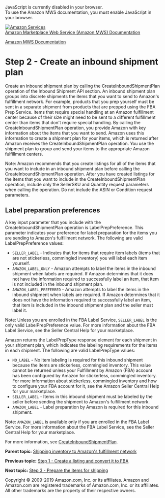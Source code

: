 <div id="MWSDX_noscript">

JavaScript is currently disabled in your browser.  
To use the Amazon MWS documentation, you must enable JavaScript in your
browser.

</div>

<div id="MWSDX_divtop">

[![Amazon
Services](https://images-na.ssl-images-amazon.com/images/G/08/mwsportal/fr_FR/amazonservices.gif "Amazon Services")](http://services.amazon.fr)  
<span id="MWSDX_titlebar">[Amazon Marketplace Web Service (Amazon MWS)
Documentation](https://developer.amazonservices.fr/gp/mws/docs.html)</span>

</div>

<div id="MWSDX_divbottom">

<div id="MWSDX_divleft">

<div id="MWSDX_toc">

</div>

</div>

<div id="MWSDX_divright">

<div id="MWSDX_content">

<span id="MWSDX_breadcrumbs">[Amazon MWS
Documentation](https://developer.amazonservices.fr/gp/mws/docs.html)</span>

Step 2 - Create an inbound shipment plan
========================================

<div class="body conbody">

Create an inbound shipment plan by calling the <span
class="keyword apiname">CreateInboundShipmentPlan</span> operation of
the Inbound Shipment API section. An inbound shipment plan groups into
discrete shipments the items that you want to send to <span
class="ph">Amazon's fulfillment network</span>. For example, products
that you prep yourself must be sent in a separate shipment from products
that are prepped using the FBA Prep Service. Items that require special
handling at an <span class="ph">Amazon fulfillment center</span> because
of their size might need to be sent to a different fulfillment center
than items that don't require special handling. By calling the <span
class="keyword apiname">CreateInboundShipmentPlan</span> operation, you
provide Amazon with key information about the items that you want to
send. Amazon uses this information to create a shipment plan for your
items, which is returned after Amazon receives the <span
class="keyword apiname">CreateInboundShipmentPlan</span> operation. You
use the shipment plan to group and send your items to the appropriate
<span class="ph">Amazon fulfillment center</span>s.

<div class="note note">

<span class="notetitle">Note:</span> <span class="ph">Amazon recommends
that you create listings for all of the items that you want to include
in an inbound shipment plan before calling the <span
class="keyword apiname">CreateInboundShipmentPlan</span> operation.
After you have created listings for the items that you want to include
in the <span class="keyword apiname">CreateInboundShipmentPlan</span>
operation, include only the <span
class="keyword parmname">SellerSKU</span> and <span
class="keyword parmname">Quantity</span> request parameters when calling
the operation. Do not include the <span
class="keyword parmname">ASIN</span> or <span
class="keyword parmname">Condition</span> request parameters.</span>

</div>

<div class="section">

Label preparation preferences
-----------------------------

A key input parameter that you include with the <span
class="keyword apiname">CreateInboundShipmentPlan</span> operation is
<span class="keyword parmname">LabelPrepPreference</span>. This
parameter indicates your preference for label preparation for the items
you are sending to <span class="ph">Amazon's fulfillment network</span>.
The following are valid <span
class="keyword parmname">LabelPrepPreference</span> values:

-   `SELLER_LABEL` - Indicates that for items that require item labels
    (items that are not stickerless, commingled inventory) you will
    label each item yourself.
-   `AMAZON_LABEL_ONLY` - Amazon attempts to label the items in the
    inbound shipment when labels are required. If Amazon determines that
    it does not have the information required to successfully label an
    item, that item is not included in the inbound shipment plan.
-   `AMAZON_LABEL_PREFERRED` - Amazon attempts to label the items in the
    inbound shipment when labels are required. If Amazon determines that
    it does not have the information required to successfully label an
    item, that item is included in the inbound shipment plan and the
    seller must label it.

<div class="note note">

<span class="notetitle">Note:</span> Unless you are enrolled in the FBA
Label Service, `SELLER_LABEL` is the only valid <span
class="keyword parmname">LabelPrepPreference</span> value. For more
information about the FBA Label Service, see the Seller Central Help for
your marketplace.

</div>

Amazon returns the <span class="keyword parmname">LabelPrepType</span>
response element for each shipment in your shipment plan, which
indicates the labeling requirements for the items in each shipment. The
following are valid <span class="keyword parmname">LabelPrepType</span>
values:

-   `NO_LABEL` - No item labeling is required for this inbound shipment
    because the items are stickerless, commingled inventory. This value
    cannot be returned unless your <span class="ph">Fulfillment by
    Amazon (FBA)</span> account has been configured by Amazon for
    stickerless, commingled inventory. For more information about
    stickerless, commingled inventory and how to configure your FBA
    account for it, see the Amazon Seller Central Help for your
    marketplace.
-   `SELLER_LABEL` - Items in this inbound shipment must be labeled by
    the seller before sending the shipment to <span class="ph">Amazon's
    fulfillment network</span>.
-   `AMAZON_LABEL` - Label preparation by Amazon is required for this
    inbound shipment.

<div class="note note">

<span class="notetitle">Note:</span> `AMAZON_LABEL` is available only if
you are enrolled in the FBA Label Service. For more information about
the FBA Label Service, see the Seller Central Help for your marketplace.

</div>

For more information, see
<a href="../fba_inbound/FBAInbound_CreateInboundShipmentPlan.md" class="xref">CreateInboundShipmentPlan</a>.

</div>

</div>

<div class="related-links">

<div class="familylinks">

<div class="parentlink">

**Parent topic:**
<a href="../fba_guide/FBAGuide_ShipInventoryToAFN.md" class="link">Shipping inventory to Amazon's fulfillment network</a>

</div>

<div class="previouslink">

**Previous topic:**
<a href="../fba_guide/FBAGuide_CreateListing.md" class="link">Step 1 - Create a listing and convert it to FBA</a>

</div>

<div class="nextlink">

**Next topic:**
<a href="../fba_guide/FBAGuide_PrepareItems.md" class="link">Step 3 - Prepare the items for shipping</a>

</div>

</div>

</div>

<div id="MWSDX_footer">

Copyright © 2009-2019 Amazon.com, Inc. or its affiliates. Amazon and
Amazon.com are registered trademarks of Amazon.com, Inc. or its
affiliates. All other trademarks are the property of their respective
owners.

</div>

</div>

</div>

<div style="clear: both;">

</div>

</div>
